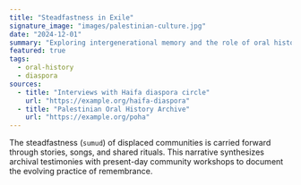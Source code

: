 ```yaml
---
title: "Steadfastness in Exile"
signature_image: "images/palestinian-culture.jpg"
date: "2024-12-01"
summary: "Exploring intergenerational memory and the role of oral histories in sustaining Palestinian identity."
featured: true
tags:
  - oral-history
  - diaspora
sources:
  - title: "Interviews with Haifa diaspora circle"
    url: "https://example.org/haifa-diaspora"
  - title: "Palestinian Oral History Archive"
    url: "https://example.org/poha"
---
```


The steadfastness (`sumud`) of displaced communities is carried forward through stories, songs, and shared rituals. This narrative synthesizes archival testimonies with present-day community workshops to document the evolving practice of remembrance.
